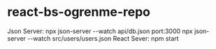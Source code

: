 # react-bs-ogrenme-repo

Json Server: npx json-server --watch api/db.json port:3000
npx json-server --watch src/users/users.json
React Sever: npm start